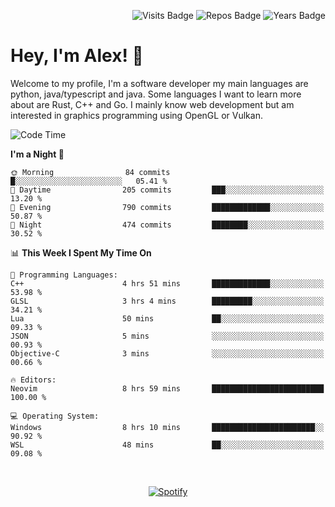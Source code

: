 <p align="right">
  <img src="https://badges.pufler.dev/visits/Alextibtab/Alextibtab" alt="Visits Badge">
  <img src="https://badges.pufler.dev/repos/Alextibtab/" alt="Repos Badge">
  <img src="https://badges.pufler.dev/years/Alextibtab/" alt="Years Badge">
</p>

<h1 align="left">Hey, I'm Alex! 💽 </h1>

Welcome to my profile, I'm a software developer my main languages are python, java/typescript and java. Some languages I want to learn more about are Rust, C++ and Go. I mainly know web development but am interested in graphics programming using OpenGL or Vulkan.

<!--START_SECTION:waka-->
![Code Time](http://img.shields.io/badge/Code%20Time-62%20hrs%2055%20mins-blue)

**I'm a Night 🦉** 

```text
🌞 Morning                84 commits          █░░░░░░░░░░░░░░░░░░░░░░░░   05.41 % 
🌆 Daytime                205 commits         ███░░░░░░░░░░░░░░░░░░░░░░   13.20 % 
🌃 Evening                790 commits         █████████████░░░░░░░░░░░░   50.87 % 
🌙 Night                  474 commits         ████████░░░░░░░░░░░░░░░░░   30.52 % 
```


📊 **This Week I Spent My Time On** 

```text
💬 Programming Languages: 
C++                      4 hrs 51 mins       █████████████░░░░░░░░░░░░   53.98 % 
GLSL                     3 hrs 4 mins        █████████░░░░░░░░░░░░░░░░   34.21 % 
Lua                      50 mins             ██░░░░░░░░░░░░░░░░░░░░░░░   09.33 % 
JSON                     5 mins              ░░░░░░░░░░░░░░░░░░░░░░░░░   00.93 % 
Objective-C              3 mins              ░░░░░░░░░░░░░░░░░░░░░░░░░   00.66 % 

🔥 Editors: 
Neovim                   8 hrs 59 mins       █████████████████████████   100.00 % 

💻 Operating System: 
Windows                  8 hrs 10 mins       ███████████████████████░░   90.92 % 
WSL                      48 mins             ██░░░░░░░░░░░░░░░░░░░░░░░   09.08 % 
```


<!--END_SECTION:waka-->
&nbsp;<div align="center">
  [![Spotify](https://spotify-now-playing-wine-six.vercel.app/api/spotify?border_color=ffffff)](https://open.spotify.com/user/pmo1v2ejnt42kgp5jar5drtag)
</div>

